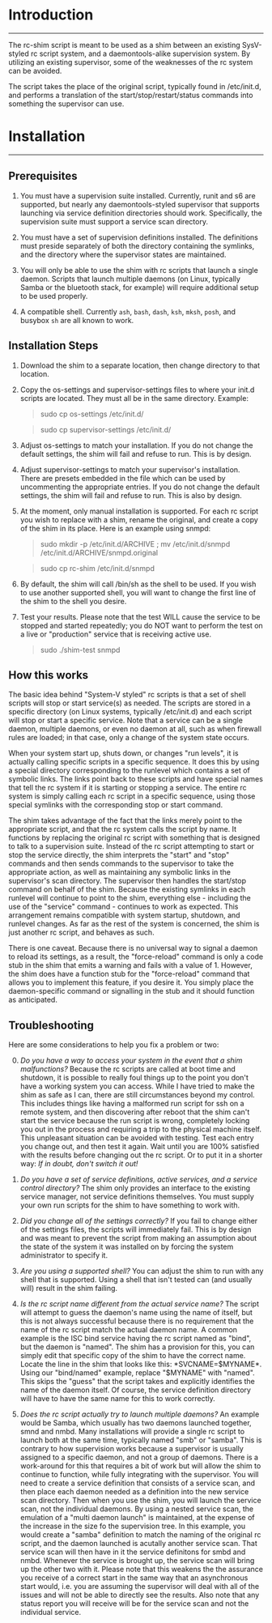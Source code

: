 # Introduction #

---

The rc-shim script is meant to be used as a shim between an existing 
SysV-styled rc script system, and a daemontools-alike supervision 
system.  By utilizing an existing supervisor, some of the weaknesses of 
the rc system can be avoided.

The script takes the place of the original script, typically found in 
/etc/init.d, and performs a translation of the start/stop/restart/status 
commands into something the supervisor can use.



# Installation #

---

## Prerequisites #

1. You must have a supervision suite installed.  Currently, runit and s6 
are supported, but nearly any daemontools-styled supervisor that 
supports launching via service definition directories should 
work.  Specifically, the supervision suite must support a service scan 
directory.

2. You must have a set of supervision definitions installed.  The 
definitions must preside separately of both the directory containing the 
symlinks, and the directory where the supervisor states are maintained.

3. You will only be able to use the shim with rc scripts that launch a 
single daemon.  Scripts that launch multiple daemons (on Linux, 
typically Samba or the bluetooth stack, for example) will require 
additional setup to be used properly.

4. A compatible shell.  Currently `ash`, `bash`, `dash`, `ksh`, `mksh`, 
`posh`, and busybox `sh` are all known to work.

## Installation Steps #

1. Download the shim to a separate location, then change directory to
that location.

2. Copy the os-settings and supervisor-settings files to where your 
init.d scripts are located.  They must all be in the same directory. 
Example:

    >sudo cp os-settings /etc/init.d/

    >sudo cp supervisor-settings /etc/init.d/

3. Adjust os-settings to match your installation.  If you do not change 
the default settings, the shim will fail and refuse to run.  This is by 
design.

4. Adjust supervisor-settings to match your supervisor's installation.  
There are presets embedded in the file which can be used by uncommenting 
the appropriate entries.  If you do not change the default settings, the 
shim will fail and refuse to run.  This is also by design.

5. At the moment, only manual installation is supported.  For each rc 
script you wish to replace with a shim, rename the original, and create 
a copy of the shim in its place.  Here is an example using snmpd:

    >sudo mkdir -p /etc/init.d/ARCHIVE ; mv /etc/init.d/snmpd /etc/init.d/ARCHIVE/snmpd.original

    >sudo cp rc-shim /etc/init.d/snmpd

6. By default, the shim will call /bin/sh as the shell to be used.  If 
you wish to use another supported shell, you will want to change the 
first line of the shim to the shell you desire.

7. Test your results.  Please note that the test WILL cause the service 
to be stopped and started repeatedly; you do NOT want to perform the 
test on a live or "production" service that is receiving active use.

    >sudo ./shim-test snmpd

## How this works #

The basic idea behind "System-V styled" rc scripts is that a set of 
shell scripts will stop or start service(s) as needed.  The scripts are 
stored in a specific directory (on Linux systems, typically /etc/init.d) 
and each script will stop or start a specific service.  Note that a 
service can be a single daemon, multiple daemons, or even no daemon at 
all, such as when firewall rules are loaded; in that case, only a change 
of the system state occurs.

When your system start up, shuts down, or changes "run levels", it is 
actually calling specific scripts in a specific sequence.  It does this 
by using a special directory corresponding to the runlevel which 
contains a set of symbolic links.  The links point back to these scripts 
and have special names that tell the rc system if it is starting or 
stopping a service.  The entire rc system is simply calling each rc 
script in a specific sequence, using those special symlinks with the 
corresponding stop or start command.

The shim takes advantage of the fact that the links merely point to the 
appropriate script, and that the rc system calls the script by name.  It 
functions by replacing the original rc script with something that is 
designed to talk to a supervision suite.  Instead of the rc script 
attempting to start or stop the service directly, the shim interprets 
the "start" and "stop" commands and then sends commands to the 
supervisor to take the appropriate action, as well as maintaining any 
symbolic links in the supervisor's scan directory.  The supervisor then 
handles the start/stop command on behalf of the shim.  Because the 
existing symlinks in each runlevel will continue to point to the shim, 
everything else - including the use of the "service" command - continues 
to work as expected.  This arrangement remains compatible with system 
startup, shutdown, and runlevel changes.  As far as the rest of the 
system is concerned, the shim is just another rc script, and behaves as 
such.

There is one caveat.  Because there is no universal way to signal a 
daemon to reload its settings, as a result, the "force-reload" command 
is only a code stub in the shim that emits a warning and fails with a 
value of 1.  However, the shim does have a function stub for the 
"force-reload" command that allows you to implement this feature, if you 
desire it.  You simply place the daemon-specific command or signalling 
in the stub and it should function as anticipated.


## Troubleshooting #

Here are some considerations to help you fix a problem or two:

0. *Do you have a way to access your system in the event that a shim 
malfunctions?* Because the rc scripts are called at boot time and 
shutdown, it is possible to really foul things up to the point you don't 
have a working system you can access.  While I have tried to make the 
shim as safe as I can, there are still circumstances beyond my control. 
This includes things like having a malformed run script for ssh on a 
remote system, and then discovering after reboot that the shim can't 
start the service because the run script is wrong, completely locking 
you out in the process and requiring a trip to the physical machine 
itself.  This unpleasant situation can be avoided with testing. Test 
each entry you change out, and then test it again.  Wait until you are 
100% satisfied with the results before changing out the rc script.  Or 
to put it in a shorter way: *If in doubt, don't switch it out!*

1. *Do you have a set of service definitions, active services, and a 
service control directory?* The shim only provides an interface to the 
existing service manager, not service definitions themselves.  You must 
supply your own run scripts for the shim to have something to work with.

2. *Did you change all of the settings correctly?*  If you fail to change 
either of the settings files, the scripts will immediately fail.  This 
is by design and was meant to prevent the script from making an 
assumption about the state of the system it was installed on by forcing 
the system administrator to specify it.

3. *Are you using a supported shell?* You can adjust the shim to run 
with any shell that is supported.  Using a shell that isn't tested can 
(and usually will) result in the shim failing.

4. *Is the rc script name different from the actual service name?* The 
script will attempt to guess the daemon's name using the name of itself, 
but this is not always successful because there is no requirement that 
the name of the rc script match the actual daemon name.  A common 
example is the ISC bind service having the rc script named as "bind", 
but the daemon is "named".  The shim has a provision for this, you can 
simply edit that specific copy of the shim to have the correct name. 
Locate the line in the shim that looks like this: *SVCNAME=$MYNAME*.  
Using our "bind/named" example, replace "$MYNAME" with "named".  This 
skips the "guess" that the script takes and explicitly identifies the 
name of the daemon itself.  Of course, the service definition directory 
will have to have the same name for this to work correctly.

5. *Does the rc script actually try to launch multiple daemons?* An 
example would be Samba, which usually has two daemons launched together, 
smnd and nmbd.  Many installations will provide a single rc script to 
launch both at the same time, typically named "smb" or "samba".  This is 
contrary to how supervision works because a supervisor is usually 
assigned to a specific daemon, and not a group of daemons.  There is a 
work-around for this that requires a bit of work but will allow the shim 
to continue to function, while fully integrating with the supervisor. 
You will need to create a service definition that consists of a service 
scan, and then place each daemon needed as a definition into the new 
service scan directory.  Then when you use the shim, you will launch the 
service scan, not the individual daemons.  By using a nested service 
scan, the emulation of a "multi daemon launch" is maintained, at the 
expense of the increase in the size fo the supervision tree.  In this 
example, you would create a "samba" definition to match the naming of 
the original rc script, and the daemon launched is acutally another 
service scan.  That service scan will then have in it the service 
definitons for smbd and nmbd.  Whenever the service is brought up, the 
service scan will bring up the other two with it.  Please note that this 
weakens the the assurance you receive of a correct start in the same way 
that an asynchronous start would, i.e. you are assuming the supervisor 
will deal with all of the issues and will not be able to directly see 
the results. Also note that any status report you will receive will be 
for the service scan and not the individual service.
